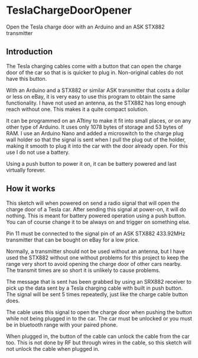 # TeslaChargeDoorOpener
Open the Tesla charge door with an Arduino and an ASK STX882 transmitter

## Introduction

The Tesla charging cables come with a button that can open the charge door of the car so that is is quicker to plug in.
Non-original cables do not have this button.

With an Arduino and a STX882 or similar ASK transmitter that costs a dollar or less on eBay, it is very easy to use this program to obtain the same functionality. I have not used an antenna, as the STX882 has long enough reach without one. This makes it a quite compact solution.

It can be programmed on an ATtiny to make it fit into small places, or on any other type of Arduino. It uses only 1078 bytes of storage and 53 bytes of RAM. I use an Arduino Nano and added a microswitch to the charge plug wall holder so that the signal is sent when I pull the plug out of the holder, making it smooth to plug it into the car with the door already open. For this use I do not use a battery.

Using a push button to power it on, it can be battery powered and last virtually forever.

## How it works

This sketch will when powered on send a radio signal that will open the charge door of a Tesla car. After sending this signal at power-on, it will do nothing. This is meant for battery powered operation using a push button. You can of course change it to be always on and trigger on something else.

Pin 11 must be connected to the signal pin of an ASK STX882 433.92MHz transmitter that can be bought on eBay for a low price.

Normally, a transmitter should not be used without an antenna, but I have used the STX882 without one without problems for this project to keep the range very short to avoid opening the charge door of other cars nearby. The transmit times are so short it is unlikely to cause problems.

The message that is sent has been grabbed by using an SRX882 receiver to pick up the data sent by a Tesla charging cable with built in push button. The signal will be sent 5 times repeatedly, just like the charge cable button does.

The cable uses this signal to open the charge door when pushing the button while not being plugged in to the car. The car must be unlocked or you must be in bluetooth range with your paired phone.

When plugged in, the button of the cable can unlock the cable from the car too. This is not done by RF but through wires in the cable, so this sketch will not unlock the cable when plugged in.

